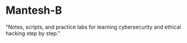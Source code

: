 # Mantesh-B
"Notes, scripts, and practice labs for learning cybersecurity and ethical hacking step by step."
